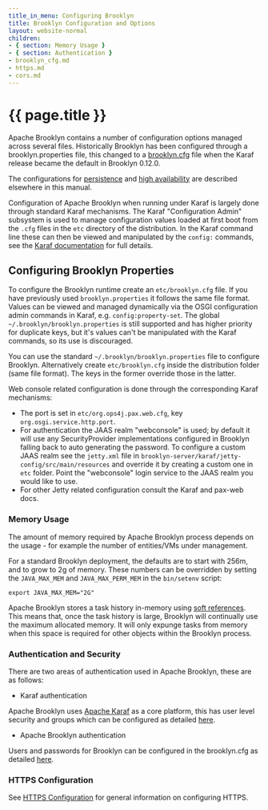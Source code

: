 ```yaml
---
title_in_menu: Configuring Brooklyn
title: Brooklyn Configuration and Options
layout: website-normal
children:
- { section: Memory Usage }
- { section: Authentication }
- brooklyn_cfg.md
- https.md
- cors.md
---
```

# {{ page.title }}

Apache Brooklyn contains a number of configuration options managed across several files. 
Historically Brooklyn has been configured through a brooklyn.properties file, this changed 
to a [brooklyn.cfg](brooklyn_cfg.html) file when the Karaf release became the default in Brooklyn 0.12.0.

The configurations for [persistence](../persistence/index.html) and [high availability](../high-availability/index.html) are described
elsewhere in this manual.

Configuration of Apache Brooklyn when running under Karaf is largely done through standard Karaf mechanisms. 
The Karaf "Configuration Admin" subsystem is used to manage configuration values loaded at first boot from the
`.cfg` files in the `etc` directory of the distribution. In the Karaf command line these can then be viewed
and manipulated by the `config:` commands, see the [Karaf documentation](https://karaf.apache.org/manual/latest/) for full details.

## Configuring Brooklyn Properties

To configure the Brooklyn runtime create an `etc/brooklyn.cfg` file. If you have previously used `brooklyn.properties` it follows the same
file format. Values can be viewed and managed dynamically via the OSGI configuration admin commands in Karaf,
e.g. `config:property-set`. The global `~/.brooklyn/brooklyn.properties` is still supported and has higher
priority for duplicate keys, but it's values can't be manipulated with the Karaf commands, so its use is
discouraged.

You can use the standard `~/.brooklyn/brooklyn.properties` file to configure Brooklyn. Alternatively
create `etc/brooklyn.cfg` inside the distribution folder (same file format). The keys in the former override
those in the latter.

Web console related configuration is done through the corresponding Karaf mechanisms:

  * The port is set in `etc/org.ops4j.pax.web.cfg`, key `org.osgi.service.http.port`.
  * For authentication the JAAS realm "webconsole" is used; by default it will use any
    SecurityProvider implementations configured in Brooklyn falling back to auto generating
    the password. To configure a custom JAAS realm see the `jetty.xml` file in 
    `brooklyn-server/karaf/jetty-config/src/main/resources`
    and override it by creating a custom one in `etc` folder. Point the "webconsole" login service
    to the JAAS realm you would like to use.
   * For other Jetty related configuration consult the Karaf and pax-web docs.

### Memory Usage

The amount of memory required by Apache Brooklyn process depends on the usage - for example the number of entities/VMs under management.

For a standard Brooklyn deployment, the defaults are to start with 256m, and to grow to 2g of memory. These numbers can be overridden 
by setting the `JAVA_MAX_MEM` and `JAVA_MAX_PERM_MEM` in the `bin/setenv` script:

    export JAVA_MAX_MEM="2G"

Apache Brooklyn stores a task history in-memory using [soft references](http://docs.oracle.com/javase/7/docs/api/java/lang/ref/SoftReference.html). 
This means that, once the task history is large, Brooklyn will continually use the maximum allocated memory. It will 
only expunge tasks from memory when this space is required for other objects within the Brooklyn process.

### Authentication and Security

There are two areas of authentication used in Apache Brooklyn, these are as follows:

* Karaf authentication

Apache Brooklyn uses [Apache Karaf](https://karaf.apache.org) as a core platform, this has user level security and
groups which can be configured as detailed [here](https://karaf.apache.org/manual/latest/security#_users_groups_roles_and_passwords).

* Apache Brooklyn authentication

Users and passwords for Brooklyn can be configured in the brooklyn.cfg as detailed [here](brooklyn_cfg.html#authentication).

### HTTPS Configuration

See [HTTPS Configuration](https.html) for general information on configuring HTTPS.


<!--
----------
-- NOTE: comment out this section on catalog as the behaviour described is not enabled by default since
-- https://github.com/apache/brooklyn-server/pull/233; re-enable this when that changes
----------
## Catalog in Karaf  
With the traditional launcher, Brooklyn loads the initial contents of the catalog from a `default.catalog.bom` file
as described in the section on [installation](/guide/ops/production-installation.html). Brooklyn finds Java 
implementations to provide for certain things in blueprints (entities, enrichers etc.) by scanning the classpath. 

In the OSGI world this approach is not used, as each bundle only has visibility of its own and its imported Java packages. 
Instead, in Karaf, each bundle can declare its own `catalog.bom` file, in the root of the bundle,
with the catalog declarations for any entities etc. that the bundle contains.

For example, the `catalog.bom` file for Brooklyn's Webapp bundle looks like (abbreviated):

    brooklyn.catalog:
        version: ...
        items:
        - id: org.apache.brooklyn.entity.webapp.nodejs.NodeJsWebAppService
          itemType: entity
          item:
            type: org.apache.brooklyn.entity.webapp.nodejs.NodeJsWebAppService
            name: Node.JS Application
        ...
        - id: resilient-bash-web-cluster-template
          itemType: template
          name: "Template: Resilient Load-Balanced Bash Web Cluster with Sensors"
          description: |
            Sample YAML to provision a cluster of the bash/python web server nodes,
            with sensors configured, and a load balancer pointing at them,
            and resilience policies for node replacement and scaling
          item:
            name: Resilient Load-Balanced Bash Web Cluster (Brooklyn Example)

In the above YAML the first item declares that the bundle provides an entity whose type is
`org.apache.brooklyn.entity.webapp.nodejs.NodeJsWebAppService`, and whose name is 'Node.JS Application'.  The second
item declares that the bundle provides a template application, with id  `resilient-bash-web-cluster-template`, and
includes a description for what this is.

## Configuring the applications in the Catalog

When running some particular deployment of Brooklyn it may not be desirable for the sample applications to appear in
the catalog (for clarity, "application" here in the sense of an item with `itemType: template`).
For example, if you have developed
some bundle with your own application and added it to Karaf then you might want only your own application to appear in
the catalog.

Brooklyn contains a mechanism to allow you to configure what bundles will add their applications to the catalog.
The Karaf configuration file `/etc/org.apache.brooklyn.core.catalog.bomscanner.cfg` contains two properties,
one `whitelist` and the other `blacklist`, that bundles must satisfy for their applications to be added to the catalog.
Each property value is a comma-separated list of regular expressions.  The symbolic id of the bundle must match one of
the regular expressions on the whitelist, and not match any expression on the blacklist, if its applications
are to be added to the bundle.  The default values of these properties are to admit all bundles, and forbid none.

## Caveats

In the OSGi world specifying class names by string in Brooklyn's configuration will work only
for classes living in Brooklyn's core modules. Raise an issue or ping us on IRC if you find
a case where this doesn't work for you. For custom SecurityProvider implementations refer to the
documentation of BrooklynLoginModule.
    
 END Catalog in Karaf comment -->


